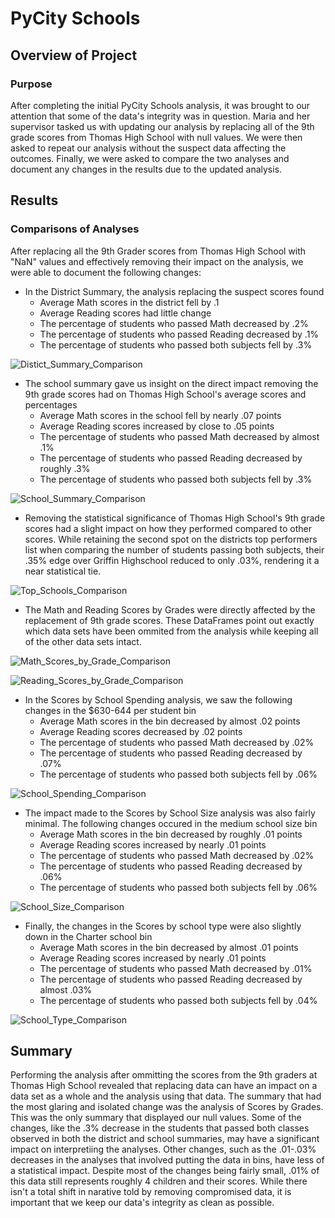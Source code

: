 # PyCity Schools

## Overview of Project
### Purpose
After completing the initial PyCity Schools analysis, it was brought to our attention that some of the data's integrity was in question. Maria and her supervisor tasked us with updating our analysis by replacing all of the 9th grade scores from Thomas High School with null values. We were then asked to repeat our analysis without the suspect data affecting the outcomes. Finally, we were asked to compare the two analyses and document any changes in the results due to the updated analysis.

## Results
### Comparisons of Analyses

After replacing all the 9th Grader scores from Thomas High School with "NaN" values and effectively removing their impact on the analysis, we were able to document the following changes:
   
   - In the District Summary, the analysis replacing the suspect scores found
        - Average Math scores in the district fell by .1 
        - Average Reading scores had little change
        - The percentage of students who passed Math decreased by .2%
        - The percentage of students who passed Reading decreased by .1%
        - The percentage of students who passed both subjects fell by .3%
        
![Distict_Summary_Comparison](analysis/Distict_Summary_Comparison.png)
        
   - The school summary gave us insight on the direct impact removing the 9th grade scores had on Thomas High School's average scores and percentages
        - Average Math scores in the school fell by nearly .07 points
        - Average Reading scores increased by close to .05 points
        - The percentage of students who passed Math decreased by almost .1%
        - The percentage of students who passed Reading decreased by roughly .3%
        - The percentage of students who passed both subjects fell by .3%
        
![School_Summary_Comparison](analysis/School_Summary_Comparison.png) 
        
  - Removing the statistical significance of Thomas High School's 9th grade scores had a slight impact on how they performed compared to other scores. While retaining the second spot on the districts top performers list when comparing the number of students passing both subjects, their .35% edge over Griffin Highschool reduced to only .03%, rendering it a near statistical tie.
  
![Top_Schools_Comparison](analysis/Top_Schools_Comparison.png)
        
   - The Math and Reading Scores by Grades were directly affected by the replacement of 9th grade scores. These DataFrames point out exactly which data sets have been ommited from the analysis while keeping all of the other data sets intact.
 
![Math_Scores_by_Grade_Comparison](analysis/Math_Scores_by_Grade_Comparison.png)
        
![Reading_Scores_by_Grade_Comparison](analysis/Reading_Scores_by_Grade_Comparison.png)
        
   - In the Scores by School Spending analysis, we saw the following changes in the $630-644 per student bin
        - Average Math scores in the bin decreased by almost .02 points 
        - Average Reading scores decreased by .02 points
        - The percentage of students who passed Math decreased by .02%
        - The percentage of students who passed Reading decreased by .07%
        - The percentage of students who passed both subjects fell by .06%
    
![School_Spending_Comparison](analysis/School_Spending_Comparison.png)

   - The impact made to the Scores by School Size analysis was also fairly minimal. The following changes occured in the medium school size bin
        - Average Math scores in the bin decreased by roughly .01 points 
        - Average Reading scores increased by nearly .01 points
        - The percentage of students who passed Math decreased by .02%
        - The percentage of students who passed Reading decreased by .06%
        - The percentage of students who passed both subjects fell by .06%
        
![School_Size_Comparison](analysis/School_Size_Comparison.png)

        
   - Finally, the changes in the Scores by school type were also slightly down in the Charter school bin
        - Average Math scores in the bin decreased by almost .01 points 
        - Average Reading scores increased by nearly .01 points
        - The percentage of students who passed Math decreased by .01%
        - The percentage of students who passed Reading decreased by almost .03%
        - The percentage of students who passed both subjects fell by .04%
        
![School_Type_Comparison](analysis/School_Type_Comparison.png)


## Summary
Performing the analysis after ommitting the scores from the 9th graders at Thomas High School revealed that replacing data can have an impact on a data set as a whole and the analysis using that data. The summary that had the most glaring and isolated change was the analysis of Scores by Grades. This was the only summary that displayed our null values. Some of the changes, like the .3% decrease in the students that passed both classes observed in both the district and school summaries, may have a significant impact on interpretiing the analyses. Other changes, such as the .01-.03% decreases in the analyses that involved putting the data in bins, have less of a statistical impact. Despite most of the changes being fairly small, .01% of this data still represents roughly 4 children and their scores. While there isn't a total shift in narative told by removing compromised data, it is important that we keep our data's integrity as clean as possible.  
    

